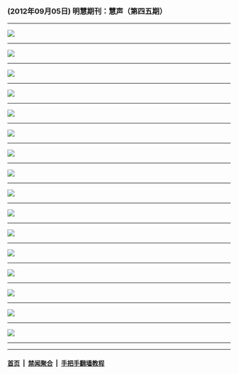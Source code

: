 ### (2012年09月05日) 明慧期刊：慧声（第四五期） 

---

<img src="http://qikan.minghui.org/mhqkpage/qikanimage/2012/09/05/huisheng-45-pdf-online1.png"/><hr/>
<img src="http://qikan.minghui.org/mhqkpage/qikanimage/2012/09/05/huisheng-45-pdf-online2.png"/><hr/>
<img src="http://qikan.minghui.org/mhqkpage/qikanimage/2012/09/05/huisheng-45-pdf-online3.png"/><hr/>
<img src="http://qikan.minghui.org/mhqkpage/qikanimage/2012/09/05/huisheng-45-pdf-online4.png"/><hr/>
<img src="http://qikan.minghui.org/mhqkpage/qikanimage/2012/09/05/huisheng-45-pdf-online5.png"/><hr/>
<img src="http://qikan.minghui.org/mhqkpage/qikanimage/2012/09/05/huisheng-45-pdf-online6.png"/><hr/>
<img src="http://qikan.minghui.org/mhqkpage/qikanimage/2012/09/05/huisheng-45-pdf-online7.png"/><hr/>
<img src="http://qikan.minghui.org/mhqkpage/qikanimage/2012/09/05/huisheng-45-pdf-online8.png"/><hr/>
<img src="http://qikan.minghui.org/mhqkpage/qikanimage/2012/09/05/huisheng-45-pdf-online9.png"/><hr/>
<img src="http://qikan.minghui.org/mhqkpage/qikanimage/2012/09/05/huisheng-45-pdf-online10.png"/><hr/>
<img src="http://qikan.minghui.org/mhqkpage/qikanimage/2012/09/05/huisheng-45-pdf-online11.png"/><hr/>
<img src="http://qikan.minghui.org/mhqkpage/qikanimage/2012/09/05/huisheng-45-pdf-online12.png"/><hr/>
<img src="http://qikan.minghui.org/mhqkpage/qikanimage/2012/09/05/huisheng-45-pdf-online13.png"/><hr/>
<img src="http://qikan.minghui.org/mhqkpage/qikanimage/2012/09/05/huisheng-45-pdf-online14.png"/><hr/>
<img src="http://qikan.minghui.org/mhqkpage/qikanimage/2012/09/05/huisheng-45-pdf-online15.png"/><hr/>
<img src="http://qikan.minghui.org/mhqkpage/qikanimage/2012/09/05/huisheng-45-pdf-online16.png"/><hr/>


---

#### [首页](../../../..) &nbsp;|&nbsp; [禁闻聚合](https://github.com/gfw-breaker/banned-news) &nbsp;|&nbsp; [手把手翻墙教程](https://github.com/gfw-breaker/guides) 